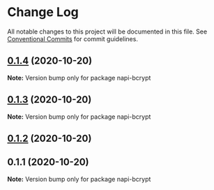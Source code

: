 # Change Log

All notable changes to this project will be documented in this file.
See [Conventional Commits](https://conventionalcommits.org) for commit guidelines.

## [0.1.4](https://github.com/zhangyuang/lerna-napi/compare/napi-bcrypt@0.1.3...napi-bcrypt@0.1.4) (2020-10-20)

**Note:** Version bump only for package napi-bcrypt





## [0.1.3](https://github.com/zhangyuang/lerna-napi/compare/napi-bcrypt@0.1.2...napi-bcrypt@0.1.3) (2020-10-20)

**Note:** Version bump only for package napi-bcrypt





## [0.1.2](https://github.com/zhangyuang/lerna-napi/compare/napi-bcrypt@0.1.1...napi-bcrypt@0.1.2) (2020-10-20)



## 0.1.1 (2020-10-20)

**Note:** Version bump only for package napi-bcrypt
